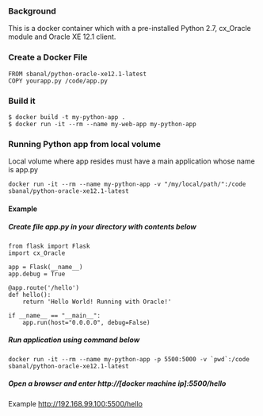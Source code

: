 

### Background ###
This is a docker container which with a pre-installed Python 2.7, cx_Oracle module and Oracle XE 12.1 client.

### Create a Docker File ###
```
FROM sbanal/python-oracle-xe12.1-latest
COPY yourapp.py /code/app.py
```

### Build it ###

```
$ docker build -t my-python-app .
$ docker run -it --rm --name my-web-app my-python-app
```

### Running Python app from local volume ###

Local volume where app resides must have a main application whose name is app.py
```
docker run -it --rm --name my-python-app -v "/my/local/path/":/code sbanal/python-oracle-xe12.1-latest
```
#### Example ####
##### Create file app.py in your directory with contents below  #####

~~~~~~
from flask import Flask
import cx_Oracle

app = Flask(__name__)
app.debug = True

@app.route('/hello')
def hello():
    return 'Hello World! Running with Oracle!'

if __name__ == "__main__":
    app.run(host="0.0.0.0", debug=False)
~~~~~~

##### Run application using command below #####
```
docker run -it --rm --name my-python-app -p 5500:5000 -v `pwd`:/code sbanal/python-oracle-xe12.1-latest
```

##### Open a browser and enter http://[docker machine ip]:5500/hello #####
Example http://192.168.99.100:5500/hello





